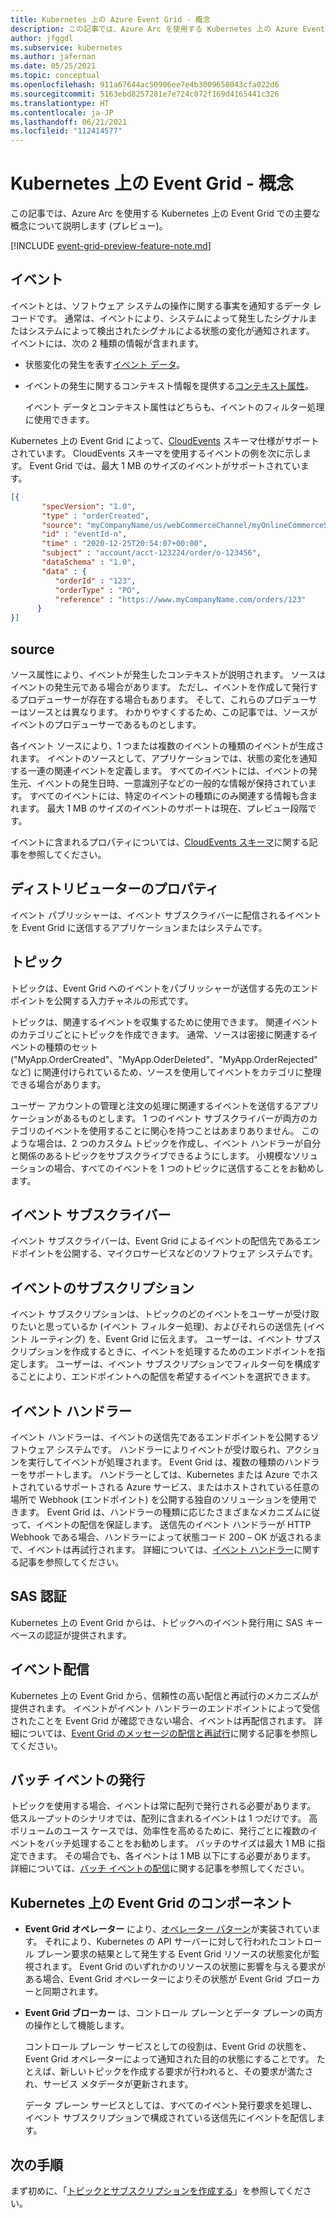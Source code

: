 ```yaml
---
title: Kubernetes 上の Azure Event Grid - 概念
description: この記事では、Azure Arc を使用する Kubernetes 上の Azure Event Grid の主要概念について説明します (プレビュー)
author: jfggdl
ms.subservice: kubernetes
ms.author: jafernan
ms.date: 05/25/2021
ms.topic: conceptual
ms.openlocfilehash: 911a67644ac50906ee7e4b3009658043cfa022d6
ms.sourcegitcommit: 5163ebd8257281e7e724c072f169d4165441c326
ms.translationtype: HT
ms.contentlocale: ja-JP
ms.lasthandoff: 06/21/2021
ms.locfileid: "112414577"
---
```

# <a name="event-grid-on-kubernetes---concepts"></a>Kubernetes 上の Event Grid - 概念
この記事では、Azure Arc を使用する Kubernetes 上の Event Grid での主要な概念について説明します (プレビュー)。

[!INCLUDE [event-grid-preview-feature-note.md](../includes/event-grid-preview-feature-note.md)]

## <a name="events"></a>イベント
イベントとは、ソフトウェア システムの操作に関する事実を通知するデータ レコードです。 通常は、イベントにより、システムによって発生したシグナルまたはシステムによって検出されたシグナルによる状態の変化が通知されます。 イベントには、次の 2 種類の情報が含まれます。 

- 状態変化の発生を表す[イベント データ](https://github.com/cloudevents/spec/blob/master/spec.md#event-data)。 
- イベントの発生に関するコンテキスト情報を提供する[コンテキスト属性](https://github.com/cloudevents/spec/blob/master/spec.md#context-attributes)。     

    イベント データとコンテキスト属性はどちらも、イベントのフィルター処理に使用できます。 

Kubernetes 上の Event Grid によって、[CloudEvents](https://github.com/cloudevents/spec/tree/master) スキーマ仕様がサポートされています。 CloudEvents スキーマを使用するイベントの例を次に示します。 Event Grid では、最大 1 MB のサイズのイベントがサポートされています。

```json
[{
       "specVersion": "1.0",
       "type" : "orderCreated",
       "source": "myCompanyName/us/webCommerceChannel/myOnlineCommerceSiteBrandName",
       "id" : "eventId-n",
       "time" : "2020-12-25T20:54:07+00:00",
       "subject" : "account/acct-123224/order/o-123456",
       "dataSchema" : "1.0",
       "data" : {
          "orderId" : "123",
          "orderType" : "PO",
          "reference" : "https://www.myCompanyName.com/orders/123"
      }
}]
```

## <a name="source"></a>source
ソース属性により、イベントが発生したコンテキストが説明されます。 ソースはイベントの発生元である場合があります。 ただし、イベントを作成して発行するプロデューサーが存在する場合もあります。 そして、これらのプロデューサーはソースとは異なります。 わかりやすくするため、この記事では、ソースがイベントのプロデューサーであるものとします。 

各イベント ソースにより、1 つまたは複数のイベントの種類のイベントが生成されます。 イベントのソースとして、アプリケーションでは、状態の変化を通知する一連の関連イベントを定義します。 すべてのイベントには、イベントの発生元、イベントの発生日時、一意識別子などの一般的な情報が保持されています。 すべてのイベントには、特定のイベントの種類にのみ関連する情報も含まれます。 最大 1 MB のサイズのイベントのサポートは現在、プレビュー段階です。

イベントに含まれるプロパティについては、[CloudEvents スキーマ](event-schemas.md#cloudevent-schema)に関する記事を参照してください。

## <a name="publishers"></a>ディストリビューターのプロパティ
イベント パブリッシャーは、イベント サブスクライバーに配信されるイベントを Event Grid に送信するアプリケーションまたはシステムです。

## <a name="topics"></a>トピック
トピックは、Event Grid へのイベントをパブリッシャーが送信する先のエンドポイントを公開する入力チャネルの形式です。

トピックは、関連するイベントを収集するために使用できます。 関連イベントのカテゴリごとにトピックを作成できます。 通常、ソースは密接に関連するイベントの種類のセット ("MyApp.OrderCreated"、"MyApp.OderDeleted"、"MyApp.OrderRejected" など) に関連付けられているため、ソースを使用してイベントをカテゴリに整理できる場合があります。 

ユーザー アカウントの管理と注文の処理に関連するイベントを送信するアプリケーションがあるものとします。 1 つのイベント サブスクライバーが両方のカテゴリのイベントを使用することに関心を持つことはあまりありません。 このような場合は、2 つのカスタム トピックを作成し、イベント ハンドラーが自分と関係のあるトピックをサブスクライブできるようにします。 小規模なソリューションの場合、すべてのイベントを 1 つのトピックに送信することをお勧めします。 

## <a name="event-subscribers"></a>イベント サブスクライバー
イベント サブスクライバーは、Event Grid によるイベントの配信先であるエンドポイントを公開する、マイクロサービスなどのソフトウェア システムです。 

## <a name="event-subscriptions"></a>イベントのサブスクリプション
イベント サブスクリプションは、トピックのどのイベントをユーザーが受け取りたいと思っているか (イベント フィルター処理)、およびそれらの送信先 (イベント ルーティング) を、Event Grid に伝えます。 ユーザーは、イベント サブスクリプションを作成するときに、イベントを処理するためのエンドポイントを指定します。 ユーザーは、イベント サブスクリプションでフィルター句を構成することにより、エンドポイントへの配信を希望するイベントを選択できます。 

## <a name="event-handlers"></a>イベント ハンドラー
イベント ハンドラーは、イベントの送信先であるエンドポイントを公開するソフトウェア システムです。 ハンドラーによりイベントが受け取られ、アクションを実行してイベントが処理されます。 Event Grid は、複数の種類のハンドラーをサポートします。 ハンドラーとしては、Kubernetes または Azure でホストされているサポートされる Azure サービス、またはホストされている任意の場所で Webhook (エンドポイント) を公開する独自のソリューションを使用できます。 Event Grid は、ハンドラーの種類に応じたさまざまなメカニズムに従って、イベントの配信を保証します。 送信先のイベント ハンドラーが HTTP Webhook である場合、ハンドラーによって状態コード 200 – OK が返されるまで、イベントは再試行されます。 詳細については、[イベント ハンドラー](event-handlers.md)に関する記事を参照してください。

## <a name="sas-authentication"></a>SAS 認証
Kubernetes 上の Event Grid からは、トピックへのイベント発行用に SAS キー ベースの認証が提供されます。

## <a name="event-delivery"></a>イベント配信
Kubernetes 上の Event Grid から、信頼性の高い配信と再試行のメカニズムが提供されます。 イベントがイベント ハンドラーのエンドポイントによって受信されたことを Event Grid が確認できない場合、イベントは再配信されます。 詳細については、[Event Grid のメッセージの配信と再試行](delivery-retry.md)に関する記事を参照してください。

## <a name="batch-event-publishing"></a>バッチ イベントの発行
トピックを使用する場合、イベントは常に配列で発行される必要があります。 低スループットのシナリオでは、配列に含まれるイベントは 1 つだけです。 高ボリュームのユース ケースでは、効率性を高めるために、発行ごとに複数のイベントをバッチ処理することをお勧めします。 バッチのサイズは最大 1 MB に指定できます。 その場合でも、各イベントは 1 MB 以下にする必要があります。 詳細については、[バッチ イベントの配信](batch-event-delivery.md)に関する記事を参照してください。

## <a name="event-grid-on-kubernetes-components"></a>Kubernetes 上の Event Grid のコンポーネント

- **Event Grid オペレーター** により、[オペレーター パターン](https://kubernetes.io/docs/concepts/extend-kubernetes/operator/)が実装されています。 それにより、Kubernetes の API サーバーに対して行われたコントロール プレーン要求の結果として発生する Event Grid リソースの状態変化が監視されます。 Event Grid のいずれかのリソースの状態に影響を与える要求がある場合、Event Grid オペレーターによりその状態が Event Grid ブローカーと同期されます。
- **Event Grid ブローカー** は、コントロール プレーンとデータ プレーンの両方の操作として機能します。

   コントロール プレーン サービスとしての役割は、Event Grid の状態を、Event Grid オペレーターによって通知された目的の状態にすることです。 たとえば、新しいトピックを作成する要求が行われると、その要求が満たされ、サービス メタデータが更新されます。

   データ プレーン サービスとしては、すべてのイベント発行要求を処理し、イベント サブスクリプションで構成されている送信先にイベントを配信します。

## <a name="next-steps"></a>次の手順
まず初めに、「[トピックとサブスクリプションを作成する](create-topic-subscription.md)」を参照してください。